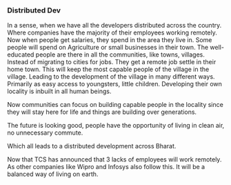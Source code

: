 ### Distributed Dev
  
In a sense, when we have all the developers distributed across the country. Where companies have the majority of their employees working remotely. Now when people get salaries, they spend in the area they live in. Some people will spend on Agriculture or small businesses in their town. The well-educated people are there in all the communities, like towns, villages. Instead of migrating to cities for jobs. They get a remote job settle in their home town. This will keep the most capable people of the village in the village. Leading to the development of the village in many different ways. Primarily as easy access to youngsters, little children. Developing their own locality is inbuilt in all human beings.  
  
Now communities can focus on building capable people in the locality since they will stay here for life and things are building over generations.  
  
The future is looking good, people have the opportunity of living in clean air, no unnecessary commute.  
  
Which all leads to a distributed development across Bharat.  
  
Now that TCS has announced that 3 lacks of employees will work remotely. As other companies like Wipro and Infosys also follow this. It will be a balanced way of living on earth.  
